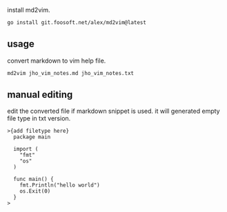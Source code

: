 install md2vim.

```sh
go install git.foosoft.net/alex/md2vim@latest
```

## usage

convert markdown to vim help file.

```sh
md2vim jho_vim_notes.md jho_vim_notes.txt
```

## manual editing

edit the converted file if markdown snippet is used. it will generated empty file type in txt version.

```vim
>{add filetype here}
  package main

  import (
    "fmt"
    "os"
  )

  func main() {
    fmt.Println("hello world")
    os.Exit(0)
  }
>
```

